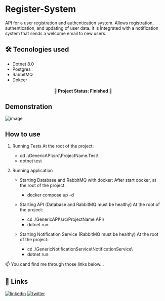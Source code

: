 # Register-System

API for a user registration and authentication system. Allows registration, authentication, and updating of user data. It is integrated with a notification system that sends a welcome email to new users.


## 🛠 Tecnologies used

* Dotnet 8.0
* Postgres
* RabbitMQ
* Dokcer


<h4 align="center"> 
 🚧  Project Status: Finished  🚧
</h4>

## Demonstration

![image](https://github.com/VitorNasc4/Register-System/assets/101666833/43b5deda-51cb-49bb-b4f5-1bd0b97e7b78)


## How to use

1) Running Tests
   At the root of the project:
   - cd .\GenericAPI\src\ProjectName.Test\
   - dotnet test

2) Running application
    - Starting Database and RabbitMQ with docker:
      After start docker, at the root of the project:
      - docker compose up -d
    
    - Starting API (Database and RabbitMQ must be healthy)
      At the root of the project:
      - cd .\GenericAPI\src\ProjectName.API\
      - dotnet run
     
    - Starting Notification Service (RabbitMQ must be healthy)
      At the root of the project:
      - cd .\GenericNotificationService\NotificationService\
      - dotnet run


📫 You cand find me through those links below...

## 🔗 Links
[![linkedin](https://img.shields.io/badge/linkedin-0A66C2?style=for-the-badge&logo=linkedin&logoColor=white)](https://www.linkedin.com/in/vitor-marciano/)
[![twitter](https://img.shields.io/badge/twitter-1DA1F2?style=for-the-badge&logo=twitter&logoColor=white)](https://twitter.com/marciano_vitor)
